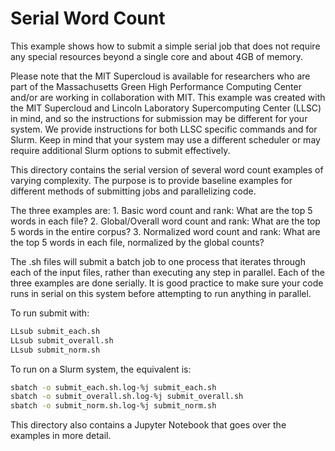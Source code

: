 # Serial Word Count

This example shows how to submit a simple serial job that does not require any special resources beyond a single core and about 4GB of memory.

Please note that the MIT Supercloud is available for researchers who are part of the Massachusetts Green High Performance Computing Center and/or are working in collaboration with MIT.  This example was created with the MIT Supercloud and Lincoln Laboratory Supercomputing Center (LLSC) in mind, and so the instructions for submission may be different for your system. We provide instructions for both LLSC specific commands and for Slurm. Keep in mind that your system may use a different scheduler or may require additional Slurm options to submit effectively.

This directory contains the serial version of several word count examples of varying complexity. The purpose is to provide baseline examples for different methods of submitting jobs and parallelizing code.

The three examples are:
    1. Basic word count and rank: What are the top 5 words in each file?
    2. Global/Overall word count and rank: What are the top 5 words in the entire corpus?
    3. Normalized word count and rank: What are the top 5 words in each file, normalized by the global counts?

The .sh files will submit a batch job to one process that iterates through each of the input files, rather than executing any step in parallel. Each of the three examples are done serially. It is good practice to make sure your code runs in serial on this system before attempting to run anything in parallel.

To run submit with:

```bash
LLsub submit_each.sh
LLsub submit_overall.sh
LLsub submit_norm.sh
```

To run on a Slurm system, the equivalent is:

```bash
sbatch -o submit_each.sh.log-%j submit_each.sh
sbatch -o submit_overall.sh.log-%j submit_overall.sh
sbatch -o submit_norm.sh.log-%j submit_norm.sh
```

This directory also contains a Jupyter Notebook that goes over the examples in more detail.
